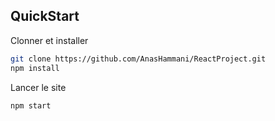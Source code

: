 ## QuickStart

Clonner et installer 

```bash
git clone https://github.com/AnasHammani/ReactProject.git
npm install
```

Lancer le site

```bash
npm start
```
